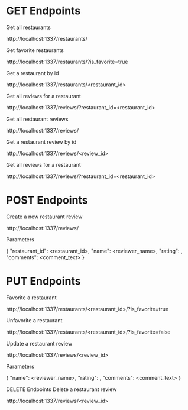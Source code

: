 # GET Endpoints

Get all restaurants

http://localhost:1337/restaurants/

Get favorite restaurants

http://localhost:1337/restaurants/?is_favorite=true

Get a restaurant by id

http://localhost:1337/restaurants/<restaurant_id>

Get all reviews for a restaurant

http://localhost:1337/reviews/?restaurant_id=<restaurant_id>

Get all restaurant reviews

http://localhost:1337/reviews/

Get a restaurant review by id

http://localhost:1337/reviews/<review_id>

Get all reviews for a restaurant

http://localhost:1337/reviews/?restaurant_id=<restaurant_id>

# POST Endpoints

Create a new restaurant review

http://localhost:1337/reviews/

Parameters

{
"restaurant_id": <restaurant_id>,
"name": <reviewer_name>,
"rating": <rating>,
"comments": <comment_text>
}

# PUT Endpoints

Favorite a restaurant

http://localhost:1337/restaurants/<restaurant_id>/?is_favorite=true

Unfavorite a restaurant

http://localhost:1337/restaurants/<restaurant_id>/?is_favorite=false

Update a restaurant review

http://localhost:1337/reviews/<review_id>

Parameters

{
"name": <reviewer_name>,
"rating": <rating>,
"comments": <comment_text>
}

DELETE Endpoints
Delete a restaurant review

http://localhost:1337/reviews/<review_id>
